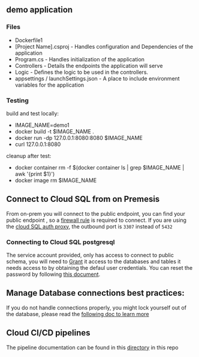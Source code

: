 ## demo application

### Files
- Dockerfile1
- [Project Name].csproj - Handles configuration and Dependencies of the application
- Program.cs - Handles initialization of the application
- Controllers - Details the endpoints the application will serve
- Logic - Defines the logic to be used in the controllers.
- appsettings / launchSettings.json - A place to include environment variables for the application

### Testing
build and test locally:
- IMAGE_NAME=demo1
- docker build -t $IMAGE_NAME .
- docker run -dp 127.0.0.1:8080:8080 $IMAGE_NAME
- curl 127.0.0.1:8080

cleanup after test:
- docker container rm -f $(docker container ls | grep $IMAGE_NAME | awk '{print $1}')
- docker image rm $IMAGE_NAME 

## Connect to Cloud SQL from on Premesis

From on-prem you will connect to the public endpoint, you can find your public endpoint , so a [firewall rule](https://hcaservicecentral.service-now.com/hca?id=hca_cat_item&sys_id=bc9146dedb79970006c1ef92ca96196e) is required to connect. If you are using the [cloud SQL auth proxy](https://cloud.google.com/sql/docs/postgres/connect-auth-proxy), the outbound port is `3307` instead of `5432` 

### Connecting to Cloud SQL postgresql

The service account provided, only has access to connect to public schema, you will need to [Grant](https://www.postgresql.org/docs/current/sql-grant.html) it access to the databases and tables it needs access to by obtaining the defaul user credentials. You can reset the password by following [this document](https://cloud.google.com/sql/docs/postgres/create-manage-users#change-pwd).

## Manage Database connections best practices:

If you do not handle connections properly, you might lock yourself out of the database, please read the [following doc to learn more](https://cloud.google.com/sql/docs/postgres/manage-connections#c_1)

## Cloud CI/CD pipelines

The pipeline documentation can be found in this [directory](/docs) in this repo
